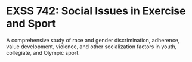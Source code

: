 # EXSS 742: Social Issues in Exercise and Sport

A comprehensive study of race and gender discrimination, adherence, value development, violence, and other socialization factors in youth, collegiate, and Olympic sport.